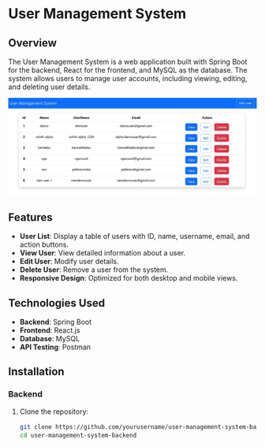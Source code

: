 # User Management System

## Overview

The User Management System is a web application built with Spring Boot for the backend, React for the frontend, and MySQL as the database. The system allows users to manage user accounts, including viewing, editing, and deleting user details.


![User Management System](https://github.com/Rohithkumar77/user-managemnet-system/blob/main/Screenshot_24-7-2024_174420_localhost.jpeg)
## Features

- **User List**: Display a table of users with ID, name, username, email, and action buttons.
- **View User**: View detailed information about a user.
- **Edit User**: Modify user details.
- **Delete User**: Remove a user from the system.
- **Responsive Design**: Optimized for both desktop and mobile views.

## Technologies Used

- **Backend**: Spring Boot
- **Frontend**: React.js
- **Database**: MySQL
- **API Testing**: Postman

## Installation

### Backend

1. Clone the repository:

   ```sh
   git clone https://github.com/yourusername/user-management-system-backend.git
   cd user-management-system-backend
